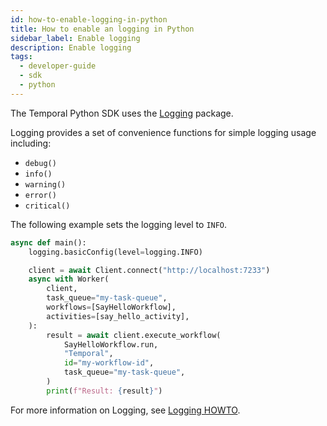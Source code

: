 ```yaml
---
id: how-to-enable-logging-in-python
title: How to enable an logging in Python
sidebar_label: Enable logging
description: Enable logging
tags:
  - developer-guide
  - sdk
  - python
---
```


The Temporal Python SDK uses the [Logging](https://docs.python.org/3/library/logging.html) package.

Logging provides a set of convenience functions for simple logging usage including:

- `debug()`
- `info()`
- `warning()`
- `error()`
- `critical()`

The following example sets the logging level to `INFO`.

```python
async def main():
    logging.basicConfig(level=logging.INFO)

    client = await Client.connect("http://localhost:7233")
    async with Worker(
        client,
        task_queue="my-task-queue",
        workflows=[SayHelloWorkflow],
        activities=[say_hello_activity],
    ):
        result = await client.execute_workflow(
            SayHelloWorkflow.run,
            "Temporal",
            id="my-workflow-id",
            task_queue="my-task-queue",
        )
        print(f"Result: {result}")
```

For more information on Logging, see [Logging HOWTO](https://docs.python.org/3/howto/logging.html).
